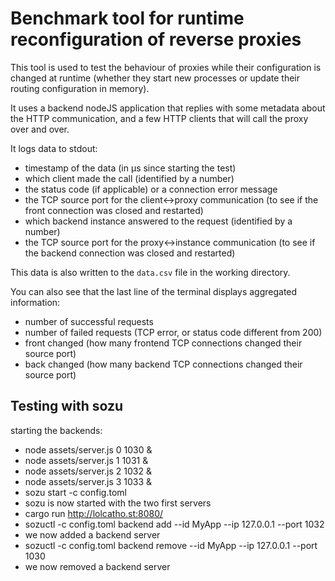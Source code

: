 # Benchmark tool for runtime reconfiguration of reverse proxies

This tool is used to test the behaviour of proxies while their configuration
is changed at runtime (whether they start new processes or update their routing
configuration in memory).

It uses a backend nodeJS application that replies with some metadata about the
HTTP communication, and a few HTTP clients that will call the proxy over and over.

It logs data to stdout:

- timestamp of the data (in μs since starting the test)
- which client made the call (identified by a number)
- the status code (if applicable) or a connection error message
- the TCP source port for the client<->proxy communication (to see if the front connection was closed and restarted)
- which backend instance answered to the request (identified by a number)
- the TCP source port for the proxy<->instance communication (to see if the backend connection was closed and restarted)

This data is also written to the `data.csv` file in the working directory.

You can also see that the last line of the terminal displays aggregated information:

- number of successful requests
- number of failed requests (TCP error, or status code different from 200)
- front changed (how many frontend TCP connections changed their source port)
- back changed (how many backend TCP connections changed their source port)

## Testing with sozu

starting the backends:
- node assets/server.js 0 1030 &
- node assets/server.js 1 1031 &
- node assets/server.js 2 1032 &
- node assets/server.js 3 1033 &
- sozu start -c config.toml
- sozu is now started with the two first servers
- cargo run http://lolcatho.st:8080/
- sozuctl -c config.toml backend add --id MyApp --ip 127.0.0.1 --port 1032
- we now added a backend server
- sozuctl -c config.toml backend remove --id MyApp --ip 127.0.0.1 --port 1030
- we now removed a backend server
